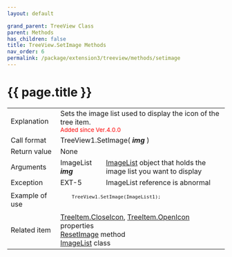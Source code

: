 ```yaml
---
layout: default

grand_parent: TreeView Class
parent: Methods
has_children: false
title: TreeView.SetImage Methods
nav_order: 6
permalink: /package/extension3/treeview/methods/setimage
---
```

# {{ page.title }}

<table>
  <tr>
    <td>Explanation</td>
    <td colspan="2">Sets the image list used to display the icon of the tree item.<br><small><span style="color:red">Added since Ver.4.0.0</span></small></td>
  </tr>
  <tr>
    <td>Call format</td>
    <td colspan="2">TreeView1.SetImage( <b><i>img</i></b> )</td>
  </tr>
  <tr>
    <td>Return value</td>
    <td colspan="2">None</td>
  </tr>  
  <tr>
    <td>Arguments</td>
    <td>ImageList <b><i>img</i></b></td>
    <td><a href="/package/extension4/imagelist">ImageList</a> object that holds the image list you want to display</td>
  </tr>
  <tr>
    <td>Exception</td>
    <td>EXT-5</td>
    <td>ImageList reference is abnormal</td>
  </tr>
  <tr>
    <td>Example of use</td>
    <td colspan="2"><code><pre>
    TreeView1.SetImage(ImageList1);
    </pre></code></td>
  </tr>
  <tr>
    <td>Related item</td>
    <td colspan="2"><a href="/package/extension3/treeitem/properties/closeicon">TreeItem.CloseIcon</a>, <a href="/package/extension3/treeitem/properties/openicon">TreeItem.OpenIcon</a> properties<br><a href="/package/extension3/treeview/methods/resetimage">ResetImage</a> method<br><a href="/package/extension4/imagelist">ImageList</a> class</td>
  </tr>
</table>